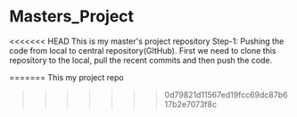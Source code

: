# Masters_Project
<<<<<<< HEAD
This is my master's project repository
Step-1: Pushing the code from local to central repository(GItHub).
        First we need to clone this repository to the local, pull the recent commits and then push the code.
        
=======
This my project repo
>>>>>>> 0d79821d11567ed19fcc69dc87b617b2e7073f8c
